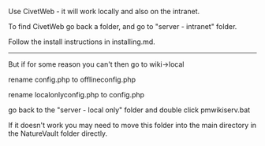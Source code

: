 Use CivetWeb - it will work locally and also on the intranet.

To find CivetWeb go back a folder, and go to "server - intranet" folder.

Follow the install instructions in installing.md.

--------------------------------------------------------------

But if for some reason you can't then go to wiki->local 

rename config.php to offlineconfig.php

rename localonlyconfig.php to config.php

go back to the "server - local only" folder and double click pmwikiserv.bat

If it doesn't work you may need to move this folder into the main directory in the NatureVault folder directly.
